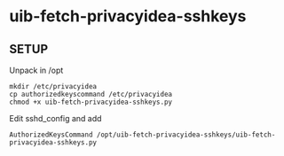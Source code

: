# uib-fetch-privacyidea-sshkeys
## SETUP

Unpack in /opt

```
mkdir /etc/privacyidea
cp authorizedkeyscommand /etc/privacyidea
chmod +x uib-fetch-privacyidea-sshkeys.py
```

Edit sshd_config and add
```
AuthorizedKeysCommand /opt/uib-fetch-privacyidea-sshkeys/uib-fetch-privacyidea-sshkeys.py
```

